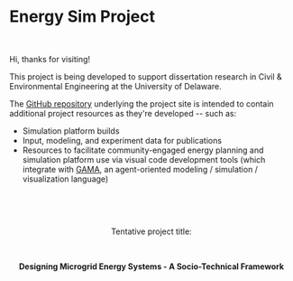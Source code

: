 # Energy Sim Project
<br>

Hi, thanks for visiting!

This project is being developed to support dissertation research in Civil &amp; Environmental Engineering at the University of Delaware.

The <a href="https://github.com/udbtsteve/energy-sim-project/">GitHub repository</a> underlying the project site is intended to contain additional project resources as they're developed -- such as:
- Simulation platform builds
- Input, modeling, and experiment data for publications
- Resources to facilitate community-engaged energy planning and simulation platform use via visual code development tools (which integrate with <a href="https://gama-platform.org/wiki/Home">GAMA</a>, an agent-oriented modeling / simulation / visualization language)
<p> <br/> </p>
<p> <br/> </p>
<center>
  Tentative project title:
  <p> <br/> </p>
  <strong>
    Designing Microgrid Energy Systems - A Socio-Technical Framework
  </strong>
</center>
